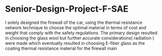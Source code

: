 # Senior-Design-Project-F-SAE
I solely designed the firewall of the car, using the thermal resistance network technique to choose the optimal material in terms of cost and weight that comply with the safety regulations. The primary design resulted in choosing the glass wool but further  accurate considerations( radiation ) were made which eventually resulted in choosing  E-fiber glass as the coating thermal resistance material for the firewall
 main
